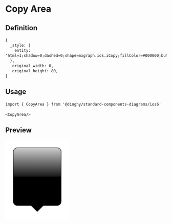 # Copy Area

## Definition

```
{
  _style: { 
    entity: 'html=1;shadow=0;dashed=0;shape=mxgraph.ios.iCopy;fillColor=#000000;buttonText=;fontColor=#ffffff;spacingBottom=6;fontSize=9;fillColor2=#000000;fillColor3=#ffffff;align=center;sketch=0;whiteSpace=wrap;',
  },
  _original_width: 0,
  _original_height: 80,
}
```

## Usage

```
import { CopyArea } from '@dinghy/standard-components-diagrams/ios6'

<CopyArea/>
```

## Preview

<img src="./copy-area.png" width="200"/>
